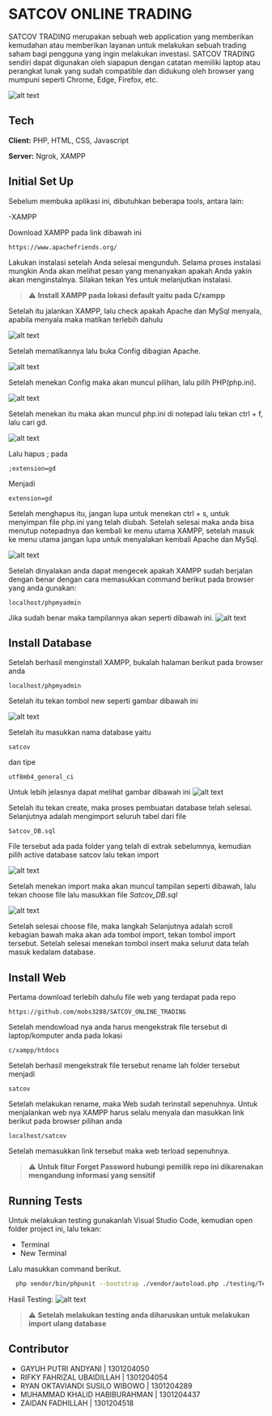 
# SATCOV ONLINE TRADING

SATCOV TRADING merupakan sebuah web application yang memberikan kemudahan atau memberikan layanan untuk melakukan sebuah trading saham bagi pengguna yang ingin melakukan investasi. SATCOV TRADING sendiri dapat digunakan oleh siapapun dengan catatan memiliki laptop atau perangkat lunak yang sudah compatible dan didukung oleh browser yang mumpuni seperti Chrome, Edge, Firefox, etc.

![alt text](https://github.com/mobs3288/SATCOV_ONLINE_TRADING/blob/main/assets/init/logo.png)



## Tech 

**Client:** PHP, HTML, CSS, Javascript

**Server:** Ngrok, XAMPP


## Initial Set Up
Sebelum membuka aplikasi ini, dibutuhkan beberapa tools, antara lain:

-XAMPP

Download XAMPP pada link dibawah ini
```
https://www.apachefriends.org/
```

Lakukan instalasi setelah Anda selesai mengunduh. Selama proses instalasi mungkin Anda akan melihat pesan yang menanyakan apakah Anda yakin akan menginstalnya. Silakan tekan Yes untuk melanjutkan instalasi.

> :warning: **Install XAMPP pada lokasi default yaitu pada C/xampp**

Setelah itu jalankan XAMPP, lalu check apakah Apache dan MySql menyala, apabila menyala maka matikan terlebih dahulu

![alt text](https://github.com/mobs3288/SATCOV_ONLINE_TRADING/blob/main/assets/init/XAMPP_Windows_10.png)

Setelah mematikannya lalu buka Config dibagian Apache.

![alt text](https://github.com/mobs3288/SATCOV_ONLINE_TRADING/blob/main/assets/init/XAMPP_Windows_102.png)

Setelah menekan Config maka akan muncul pilihan, lalu pilih PHP(php.ini).

![alt text](https://github.com/mobs3288/SATCOV_ONLINE_TRADING/blob/main/assets/init/XAMPP_Windows_103.png)

Setelah menekan itu maka akan muncul php.ini di notepad lalu tekan ctrl + f, lalu cari gd.

![alt text](https://github.com/mobs3288/SATCOV_ONLINE_TRADING/blob/main/assets/init/XAMPP_Windows_104.png)

Lalu hapus ; pada
```
;extension=gd
```
Menjadi
```
extension=gd
```
Setelah menghapus itu, jangan lupa untuk menekan ctrl + s, untuk menyimpan file php.ini yang telah diubah.
Setelah selesai maka anda bisa menutup notepadnya dan kembali ke menu utama XAMPP, setelah masuk ke menu utama jangan lupa untuk menyalakan kembali Apache dan MySql.

![alt text](https://github.com/mobs3288/SATCOV_ONLINE_TRADING/blob/main/assets/init/XAMPP_Windows_10.png)

Setelah dinyalakan anda dapat mengecek apakah XAMPP sudah berjalan dengan benar dengan cara memasukkan command berikut pada browser yang anda gunakan:
```
localhost/phpmyadmin
```
Jika sudah benar maka tampilannya akan seperti dibawah ini.
![alt text](https://github.com/mobs3288/SATCOV_ONLINE_TRADING/blob/main/assets/init/XAMPP_Windows_105.png)

## Install Database
Setelah berhasil menginstall XAMPP, bukalah halaman berikut pada browser anda
```
localhost/phpmyadmin
```
Setelah itu tekan tombol new seperti gambar dibawah ini

![alt text](https://github.com/mobs3288/SATCOV_ONLINE_TRADING/blob/main/assets/init/XAMPP_Windows_106.png)

Setelah itu masukkan nama database yaitu
```
satcov
```
dan tipe 
```
utf8mb4_general_ci
```
Untuk lebih jelasnya dapat melihat gambar dibawah ini
![alt text](https://github.com/mobs3288/SATCOV_ONLINE_TRADING/blob/main/assets/init/XAMPP_Windows_108.png)

Setelah itu tekan create, maka proses pembuatan database telah selesai. Selanjutnya adalah mengimport seluruh tabel dari file
```
Satcov_DB.sql
```

File tersebut ada pada folder yang telah di extrak sebelumnya, kemudian pilih active database satcov
lalu tekan import

![alt text](https://github.com/mobs3288/SATCOV_ONLINE_TRADING/blob/main/assets/init/XAMPP_Windows_109.png)

Setelah menekan import maka akan muncul tampilan seperti dibawah, lalu tekan choose file lalu masukkan file *Satcov_DB.sql*

![alt text](https://github.com/mobs3288/SATCOV_ONLINE_TRADING/blob/main/assets/init/XAMPP_Windows_110.png)

Setelah selesai choose file, maka langkah Selanjutnya adalah scroll kebagian bawah maka akan ada tombol import, tekan tombol import tersebut. Setelah selesai menekan tombol insert maka selurut data telah masuk kedalam database.

## Install Web
Pertama download terlebih dahulu file web yang terdapat pada repo
```
https://github.com/mobs3288/SATCOV_ONLINE_TRADING
```

Setelah mendowload nya anda harus mengekstrak file tersebut di laptop/komputer anda pada lokasi
```
c/xampp/htdocs
```

Setelah berhasil mengekstrak file tersebut rename lah folder tersebut menjadi
```
satcov
```

Setelah melakukan rename, maka Web sudah terinstall sepenuhnya. Untuk menjalankan web nya XAMPP harus selalu menyala dan masukkan link berikut pada browser pilihan anda
```
localhost/satcov
```
Setelah memasukkan link tersebut maka web terload sepenuhnya.

> :warning: **Untuk fitur Forget Password hubungi pemilik repo ini dikarenakan mengandung informasi yang sensitif**


## Running Tests

Untuk melakukan testing gunakanlah Visual Studio Code, kemudian open folder project ini, lalu tekan:

- Terminal
- New Terminal

Lalu masukkan command berikut.

```bash
  php vendor/bin/phpunit --bootstrap ./vendor/autoload.php ./testing/Testing.php   
```
Hasil Testing:
![alt text](https://github.com/mobs3288/SATCOV_ONLINE_TRADING/blob/main/assets/init/Hasil%20Testing.png)

> :warning: **Setelah melakukan testing anda diharuskan untuk melakukan import ulang database**


## Contributor

- GAYUH PUTRI ANDYANI | 1301204050
- RIFKY FAHRIZAL UBAIDILLAH | 1301204054
- RYAN OKTAVIANDI SUSILO WIBOWO | 1301204289
- MUHAMMAD KHALID HABIBURAHMAN | 1301204437
- ZAIDAN FADHILLAH | 1301204518



